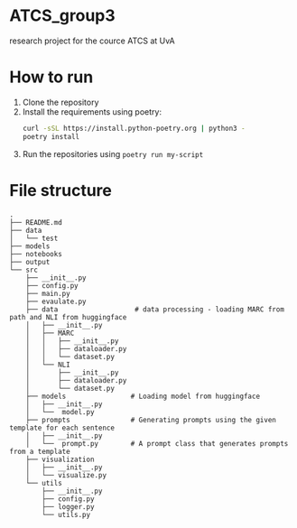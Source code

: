 # ATCS_group3
research project for the cource ATCS at UvA

# How to run
1. Clone the repository
2. Install the requirements using poetry:
    ```bash
    curl -sSL https://install.python-poetry.org | python3 -
    poetry install
    ```
3. Run the repositories using `poetry run my-script`
   
# File structure
```
.
├── README.md
├── data
│   └── test
├── models
├── notebooks
├── output
└── src
    ├── __init__.py
    ├── config.py
    ├── main.py
    ├── evaulate.py
    ├── data                   # data processing - loading MARC from path and NLI from huggingface
    │   ├── __init__.py
    │   ├── MARC
    │   │   ├── __init__.py
    │   │   ├── dataloader.py
    │   │   └── dataset.py
    │   └── NLI
    │       ├── __init__.py 
    │       ├── dataloader.py
    │       └── dataset.py
    ├── models                # Loading model from huggingface
    │   ├── __init__.py
    │   └──  model.py
    ├── prompts               # Generating prompts using the given template for each sentence
    │   ├── __init__.py
    │   └──  prompt.py        # A prompt class that generates prompts from a template
    ├── visualization
    │   ├── __init__.py
    │   └── visualize.py
    └── utils
        ├── __init__.py
        ├── config.py
        ├── logger.py
        └── utils.py
```